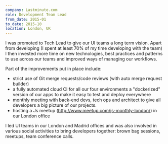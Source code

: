 ```yaml
---
company: Lastminute.com
role: Development Team Lead
from_date: 2015-01
to_date: 2015-10
location: London, UK
---
```


I was promoted to Tech Lead to give our UI teams a long term vision. Apart from developing (I spent at least 70% of my time developing with the team) I then invested more time on new technologies, best practices and patterns to use across our teams and improved ways of managing our workflows.

Part of the improvements put in place include:

- strict use of Git merge requests/code reviews (with auto merge request builder)
- a fully automated cloud CI for all our four environments a "dockerized" version of our apps to make it easy to test and deploy everywhere
- monthly meeting with back-end devs, tech ops and architect to give all developers a big picture of our projects.
- hosting a Js meetup (http://www.meetup.com/js-monthly-london/) in our London office

I led UI teams in our London and Madrid offices and was also involved in various social activities to bring developers together: brown bag sessions, meetups, team conference calls.
